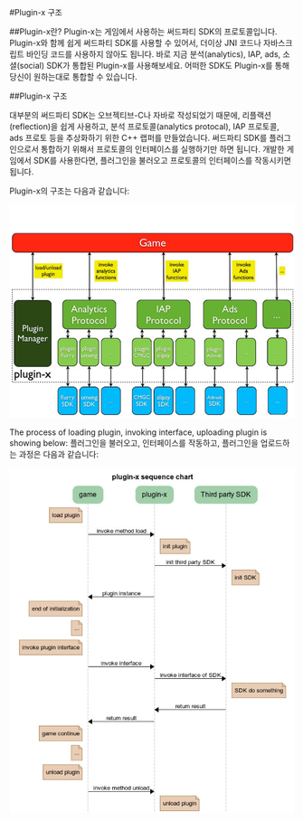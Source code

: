 #Plugin-x 구조

##Plugin-x란?
Plugin-x는 게임에서 사용하는 써드파티 SDK의 프로토콜입니다. Plugin-x와 함께 쉽게 써드파티 SDK를 사용할 수 있어서, 더이상 JNI 코드나 자바스크립트 바인딩 코드를 사용하지 않아도 됩니다. 바로 지금 분석(analytics), IAP, ads, 소셜(social) SDK가 통합된 Plugin-x를 사용해보세요. 어떠한 SDK도 Plugin-x를 통해 당신이 원하는대로 통합할 수 있습니다.

##Plugin-x 구조

대부분의 써드파티 SDK는 오브젝티브-C나 자바로 작성되었기 때문에, 리플랙션(reflection)을 쉽게 사용하고, 분석 프로토콜(analytics protocal), IAP 프로토콜, ads 프로토 등을 추상화하기 위한 C++ 랩퍼를 만들었습니다. 써드파티 SDK를 플러그인으로서 통합하기 위해서 프로토콜의 인터페이스를 실행하기만 하면 됩니다. 개발한 게임에서 SDK를 사용한다면, 플러그인을 불러오고 프로토콜의 인터페이스를 작동시키면 됩니다.

Plugin-x의 구조는 다음과 같습니다:

![](res/plugin-x-architecture.jpg)

The process of loading plugin, invoking interface, uploading plugin is showing below:
플러그인을 불러오고, 인터페이스를 작동하고, 플러그인을 업로드하는 과정은 다음과 같습니다: 

![](res/plugin-x-sequence-chart.jpg)